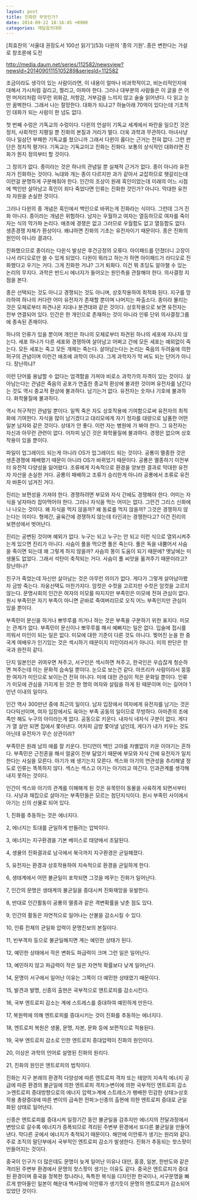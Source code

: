 ```yaml
---
layout: post
title: 진화란 무엇인가?
date: 2014-09-22 18:16:45 +0900
categories: 깨달음의대화
---
```




  


\[최효찬의 '서울대 권장도서 100선 읽기'\](53) 다윈의 '종의 기원'..종은 변한다는 가설로 창조론에 도전

  


http://media.daum.net/series/112582/newsview?newsId=20140901115105289&seriesId=112582 

  


조금이라도 생각이 있는 사람이라면, 이 내용이 얼마나 비과학적이고, 비논리적인지에 대해서 가시처럼 걸리고, 찔리고, 아파야 한다. 그러나 대부분의 사람들은 이 글을 쓴 어떤 머저리처럼 아무런 위화감, 저항감, 거부감을 느끼지 않고 술술 읽어낸다. 다 읽고 눈만 꿈벅한다. 그래서 나는 절망한다. 대화가 되냐고? 하늘아래 70억이 있다는데 기초적인 대화가 되는 사람이 한 넘도 없다. 

  


첫 번째 수렁은 기독교의 수렁이다. 다윈의 언설이 기독교 세계에서 파란을 일으킨 것은 정치, 사회적인 지평일 뿐 진화의 본질과 거리가 멀다. 더욱 과학과 무관하다. 마녀사냥이나 일삼던 부패한 기독교를 쳤으니까 그래서 다윈이 옳다는 근거는 전혀 없다. 그런 판단은 정치적 평가다. 기독교는 기독교이고 진화는 진화다. 보통의 상식적인 대화라면 진화가 뭔지 정의부터 할 것이다. 

  


그 정의가 없다. 종이라는 것은 하나의 관념일 뿐 실체적 근거가 없다. 종이 아니라 유전자가 진화하는 것이다. 늑대와 개는 종이 다르지만 과가 같아서 교잡하므로 헷갈리는데 이런걸 분명하게 구분해줘야 한다. 인간의 조상이 원래 흑인이었는데 미래의 어느 시점에 백인만 살아남고 흑인이 죄다 죽었다면 인류는 진화한 것인가? 아니다. 막대한 유전자 자원을 손실한 것이다. 

  


그러나 다윈의 종 개념은 흑인에서 백인으로 바뀌는게 진화라는 식이다. 그런데 그거 진화 아니다. 종이라는 개념은 위험하다. 남자는 우월하고 여자는 열등하므로 여자를 죽이자는 식의 막가파 논리다. 애초에 경쟁은 없고 그러므로 우월함도 없고 열등함도 없다. 생존경쟁 자체가 환상이다. 왜냐하면 진화의 기초는 유전자이기 때문이다. 종은 진화의 원인이 아니라 결과다. 

  


진화했으므로 종이라는 다윈식 발상은 후건긍정의 오류다. 아이패드를 던졌더니 고장이 나서 라디오로만 쓸 수 있게 되었다. 다윈이 뭐라고 하는가 하면 아이패드가 라디오로 진화했다고 우기는 거다. 그게 진화한 거냐? 그거 퇴화다. 이건 뭐 초딩도 알아챌 수 있는 논리의 무지다. 과학은 반드시 에너지가 들어오는 원인측을 관찰해야 한다. 의사결정 지점을 본다.

  


종은 선택되는 것도 아니고 경쟁되는 것도 아니며, 상호작용하여 최적화 된다. 지구를 망라하여 하나의 커다란 어미 유전자가 존재할 뿐이며 나머지는 파출소다. 종이라 불리는 것은 모체로부터 파견나온 지대나 분견대와 같은 것이다. 상호작용으로 보면 유전자는 전부 연결되어 있다. 인간은 한 개인으로 존재하는 것이 아니라 인류 단위 의사결정그룹에 종속된 존재이다. 

  


하나의 인류가 있을 뿐이며 개인은 하나의 모체로부터 파견된 하나의 세포에 지나지 않는다. 세포 하나가 다른 세포와 경쟁하여 살아남고 어쩌고 간에 모든 세포는 예외없이 죽는다. 모든 세포는 죽고 모든 개체는 죽는다. 살아남는다는 논리는 죽음의 두려움에 의한 허구의 관념이며 이런건 애초에 과학이 아니다. 그게 과학자가 막 써도 되는 단어가 아니다. 장난하냐? 

  


이런 단어를 용납할 수 없다는 엄격함을 가져야 비로소 과학가의 자격이 있는 것이다. 살아남는다는 관념은 죽음의 공포가 연출한 종교적 환상에 불과한 것이며 유전자를 남긴다는 것도 역시 종교적 환상에 불과하다. 남기는거 없다. 유전자는 숫자나 기호에 불과하다. 화학물질에 불과하다. 

  


역시 허구적인 관념일 뿐이다. 일찍 죽은 자도 상호작용에 기여함으로써 유전자의 최적화에 기여한다. 자식을 많이 남기겠다고 대리모에게 자기 정자를 대량으로 납품한 어떤 일본 남자와 같은 것이다. 상태가 안 좋다. 이런 자는 병원에 가 봐야 한다. 그 유전자는 자신과 아무런 관련이 없다. 어차피 남긴 것은 화학물질에 불과하다. 경쟁은 없으며 상호작용이 있을 뿐이다. 

  


파일이 업그레이드 되는게 아니라 OS가 업그레이드 되는 것이다. 공룡이 멸종한 것은 생존경쟁에 패배했기 때문이 아니라 OS가 바뀌었기 때문이다. 공룡은 멸종하기 이전부터 유전적 다양성을 잃어왔다. 조류에게 지속적으로 환경을 양보한 결과로 막대한 유전자 자산을 손실한 거다. 공룡이 패배하고 조류가 승리한게 아니라 공룡에서 조류로 유전자 바톤이 넘겨진 거다. 

  


진리는 보편성을 가져야 한다. 경쟁하려면 부모와 자식 간에도 경쟁해야 한다. 어미는 자식을 낳자마라 잡아먹어야 한다. 그러나 자식을 먹는 어미는 없다. 그런건 그리스 신화에나 나오는 것이다. 왜 자식을 먹지 않을까? 왜 동료를 먹지 않을까? 그것은 경쟁하지 않는다는 의미다. 형제간, 골육간에 경쟁하지 않는데 타인과는 경쟁한다고? 이건 진리의 보편성에서 벗어난다.

  


진리는 공변된 것이며 예외가 없다. 누구는 되고 누구는 안 되고 이런 식으로 열외시켜주는게 있으면 진리가 아니다. 사슴이 풀을 먹으면 풀은 죽는다. 풀은 독을 내뿜어서 사슴을 죽이면 되는데 왜 그렇게 하지 않을까? 사슴의 똥이 도움이 되기 때문에? 옛날에는 미생물도 없었다. 그래서 석탄이 축적되는 거다. 사슴이 풀 씨앗을 옮겨주기 때문이라고? 장난하나?

  


친구가 죽었는데 자신만 살아남는 것은 아무런 의미가 없다. 게다가 그렇게 살아남아봤자 금방 죽는다. 자웅선택도 마찬가지다. 암컷은 수컷을 고르지만 수컷은 암컷을 고르지 않는다. 문명사회의 인간은 여자의 미모를 따지지만 부족민은 미모에 전혀 관심이 없다. 원시 부족민은 자기 부족이 아니면 곧바로 죽여버리므로 오직 어느 부족인지만 관심이 있을 뿐이다.

  


부족민이 문신을 하거나 뽀뚜루를 끼거나 하는 것은 부족을 구분하기 위한 표지다. 미모는 관계가 없다. 부족민이 문신이나 뽀뚜루를 해서 예뻐지는 일은 없다. 입술에 접시를 끼워서 미인이 되는 일은 없다. 미모에 대한 기준이 다른 것도 아니다. 찢어진 눈을 한 중국계 여배우가 인기있는 것은 섹시하기 때문이지 미인이라서가 아니다. 미의 판단은 한국과 완전히 같다. 

  


단지 일본인은 귀여우면 쳐주고, 서구인은 섹시하면 쳐주고, 한국인은 우습잖게 청순하면 쳐주는데 이는 문화적 습속일 뿐이다. 눈으로 보는건 같다. 아프리카 사람이라서 뚱뚱한 여자가 미인으로 보이는건 전혀 아니다. 미에 대한 관심이 적은 문화일 뿐이다. 인류가 미모에 관심을 가지게 된 것은 한 명의 여자와 살림을 하게 된 때문이며 이는 길어야 1만년 이내의 일이다. 

  


인간 역사 300만년 중에 최근의 일이다. 남자 입장에서 여자에게 유전자를 남기는 것은 다다익선이며, 여자 입장에서도 육아는 부족 공동의 일이므로 무방하다. 아마존의 조에족만 해도 누구의 아이라는게 없다. 공동으로 키운다. 내자식 네자식 구분이 없다. 게다가 열 살만 되면 집에서 쫓아낸다. 어차피 금방 쫓아낼 넘인데, 게다가 내가 키우는 것도 아닌데 유전자가 무슨 상관이랴? 

  


부족민은 원래 남의 애를 잘 키운다. 인디언이 백인 고아를 차별없이 키운 이야기는 흔하다. 부족민은 근친혼을 해서 얼굴이 전부 닮았기 때문에 부모와 자식 간에 유전자가 일치한다는 사실을 모른다. 아기가 왜 생기는지 모른다. 섹스와 아기의 연관성을 추리해낼 정도로 인류는 똑똑하지 않다. 섹스는 섹스고 아기는 아기라고 여긴다. 인과관계를 생각해내지 못하는 것이다. 

  


인간이 섹스와 아기의 관계를 이해해게 된 것은 유목민이 동물을 사육하게 되면서부터다. 사냥과 채집으로 살아가는 부족민들은 모르는 첨단지식이다. 원시 부족민 사이에서 아기는 신의 선물로 되어 있다. 

  


1, 진화를 추동하는 것은 에너지다.   
      
2, 에너지는 토대를 균일하게 만들려는 압박이다.   
      
3, 에너지는 지구환경을 기본 베이스로 태양에서 조달된다.   
      
4, 생물의 진화결과로 남극에서 북극까지 지구환경은 균일해졌다.   
      
5, 유전자는 환경과 상호작용하여 지속적으로 환경을 균일하게 한다.   
      
6, 생태계에서 어떤 불균일이 포착되면 그것을 메꾸는 진화가 일어난다.   
      
7, 인간의 문명은 생태계의 불균일을 증대시켜 진화재앙을 유발한다.   
      
8, 반대로 인간활동이 공룡의 멸종과 같은 격변확률을 낮춘 점도 있다.   
      
9, 인간의 활동은 자연적으로 일어나는 산불을 감소시킬 수 있다.   
      
10, 인류 전체의 균일화 압력이 문명진보의 본질이다.   
      
11, 빈부격차 등으로 불균일해지면 계는 예민한 상태가 된다.   
      
12, 예민한 상태에서 작은 변화도 파급력이 크며 그런 일은 일어난다.   
      
13, 예민하지 않고 파급력이 작은 일은 자연적 확률보다 낮게 일어난다.  
      
14, 문명이 서구에서 일어난 이유는 그쪽이 더 예민한 상태였기 때문이다.   
      
15, 발견과 발명, 신종의 출현은 국부적으로 엔트로피를 감소시킨다.   
      
16, 국부 엔트로피 감소는 계에 스트레스를 증대하여 예민하게 만든다.  
      
17, 복원력에 의해 엔트로피를 증대시키는 것이 진화를 추동하는 에너지다.   
      
18, 엔트로피 복원은 생물, 문명, 자본, 문화 등에 보편적으로 적용된다.   
      
19, 국부 엔트로피 감소로 인한 엔트로피 증대압력이 진화의 원인이다.   
      
20, 이상은 과학의 언어로 설명된 진화의 원리다.  
      
21, 진화의 원인은 엔트로피의 법칙이다. 

  


진화는 지구 본래의 환경적 다양성에 따른 엔트로피 격차 또는 태양의 지속적 에너지 공급에 따른 환경의 불균일에 의한 엔트로피 격차≫변이에 의한 국부적인 엔트로피 감소≫엔트로피 증대방향으로의 에너지 압력≫계에 스트레스가 팽배한 민감한 상태≫상호작용 총량증대에 따른 변이의 급속한 전파≫신종의 출현에 의한 엔트로피 증대로 균일화된 상태로 일어난다. 

  


신종은 엔트로피를 증대시켜 일정기간 동안 불균일을 감추지만 에너지의 전달과정에서 변방으로 갈수록 에너지가 증폭되므로 격리된 주변부 환경에서 또다른 불균일을 만들어낸다. 막다른 곳에서 에너지가 축적되기 때문이다. 해안에 이안류가 생기는 원리와 같다. 주로 조직의 말단부에서 국부적인 엔트로피 감소가 발생한다. 진화가 추동되는 핫스팟이 만들어지는 것이다. 

  


중국이 인구가 더 많은데도 문명이 늦게 일어난 이유나 대만, 홍콩, 일본, 한반도와 같은 격리된 주변부 환경에서 문명의 핫스팟이 생기는 이유도 같다. 중국은 엔트로피가 증대된 환경이며 중국을 정복한 청나라나, 독특한 복식을 디자인한 한국이나, 서구문명을 빠르게 받아들인 일본이 해운대 백사장에 이안류가 생기듯이 문명의 엔트로피가 감소되어 있었던 것이다.